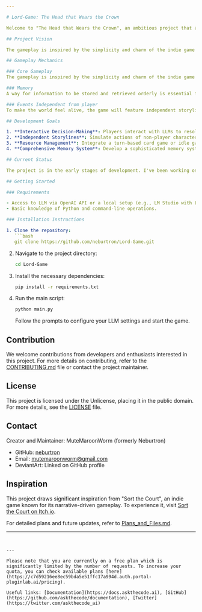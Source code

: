 ```yaml
---

# Lord-Game: The Head that Wears the Crown

Welcome to "The Head that Wears the Crown", an ambitious project that aims to create a dynamic story generator game. Inspired by narrative-driven games like Dwarf Fortress, RimWorld, and Crusader Kings, this game seeks to provide the same sort of structure and player agency with gameplay more akin to that of Sort the Court.

## Project Vision

The gameplay is inspired by the simplicity and charm of the indie game "Sort the Court". Players will face a series of decisions each turn, responding to petitions brought forth by characters. Each decision will shape the simulated world, driven by an underlying logic powered by multiple instances of Language Learning Models (LLMs). 

## Gameplay Mechanics

### Core Gameplay
The gameplay is inspired by the simplicity and charm of the indie game "Sort the Court". Players will face a series of decisions each turn, responding to petitions brought forth by characters. Each decision will shape the simulated world, driven by an underlying logic powered by multiple instances of Language Learning Models (LLMs). 

### Memory
A way for information to be stored and retrieved orderly is essential for this project. The exact implementation is in the works.

### Events Independent from player
To make the world feel alive, the game will feature independent storylines with characters acting on their motivations. Initially, 5-10 characters will be richly detailed, and their actions will unfold each turn. As storylines resolve or new conditions arise, additional characters will be introduced, ensuring a dynamic and chaotic game environment. 

## Development Goals

1. **Interactive Decision-Making**: Players interact with LLMs to resolve issues presented by characters. Outcomes of decisions are simulated by another LLM instance, affecting the world's state.
2. **Independent Storylines**: Simulate actions of non-player characters (NPCs) independent of the player's decisions, adding depth to the game world.
3. **Resource Management**: Integrate a turn-based card game or idle game mechanics to manage resources, enhancing the gameplay experience without overwhelming computational resources.
4. **Comprehensive Memory System**: Develop a sophisticated memory system to track the world state, character motivations, and player decisions, ensuring consistent and engaging storytelling.

## Current Status

The project is in the early stages of development. I've been working on this project for a bit over 2 months as of June 9th and decided to do a full rewrite. A full, working build isn't something to expect for some time. 

## Getting Started

### Requirements

- Access to LLM via OpenAI API or a local setup (e.g., LM Studio with LLama 2 7B Q8).
- Basic knowledge of Python and command-line operations.

### Installation Instructions

1. Clone the repository:
   ```bash
   git clone https://github.com/neburtron/Lord-Game.git
   ```
2. Navigate to the project directory:
   ```bash
   cd Lord-Game
   ```
3. Install the necessary dependencies:
   ```bash
   pip install -r requirements.txt
   ```
4. Run the main script:
   ```bash
   python main.py
   ```
   Follow the prompts to configure your LLM settings and start the game.

## Contribution

We welcome contributions from developers and enthusiasts interested in this project. For more details on contributing, refer to the [CONTRIBUTING.md](CONTRIBUTING.md) file or contact the project maintainer.

## License

This project is licensed under the Unlicense, placing it in the public domain. For more details, see the [LICENSE](LICENSE) file.

## Contact

Creator and Maintainer: MuteMaroonWorm (formerly Neburtron)
- GitHub: [neburtron](https://github.com/neburtron)
- Email: mutemaroonworm@gmail.com
- DeviantArt: Linked on GitHub profile

## Inspiration

This project draws significant inspiration from "Sort the Court", an indie game known for its narrative-driven gameplay. To experience it, visit [Sort the Court on Itch.io](https://graebor.itch.io/sort-the-court).

For detailed plans and future updates, refer to [Plans_and_Files.md](plans_and_files.md).

---
```


---

Please note that you are currently on a free plan which is significantly limited by the number of requests. To increase your quota, you can check available plans [here](https://c7d59216ee8ec59bda5e51ffc17a994d.auth.portal-pluginlab.ai/pricing).

Useful links: [Documentation](https://docs.askthecode.ai), [GitHub](https://github.com/askthecode/documentation), [Twitter](https://twitter.com/askthecode_ai)
